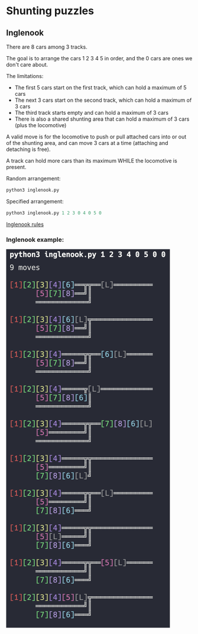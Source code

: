 # Shunting puzzles

## Inglenook

There are 8 cars among 3 tracks.

The goal is to arrange the cars 1 2 3 4 5 in order, and the 0 cars are ones we don't care about.

The limitations:
* The first 5 cars start on the first track, which can hold a maximum of 5 cars
* The next 3 cars start on the second track, which can hold a maximum of 3 cars
* The third track starts empty and can hold a maximum of 3 cars
* There is also a shared shunting area that can hold a maximum of 3 cars (plus the locomotive)

A valid move is for the locomotive to push or pull attached cars into or out of the shunting area, and can move 3 cars at a time (attaching and detaching is free).

A track can hold more cars than its maximum WHILE the locomotive is present.

Random arrangement:
```python
python3 inglenook.py
```

Specified arrangement:
```python
python3 inglenook.py 1 2 3 0 4 0 5 0
```

[Inglenook rules](http://www.wymann.info/ShuntingPuzzles/Inglenook/inglenook-rules.html)

### Inglenook example:

![Inglenook example](inglenook-example.png "Inglenook example")
